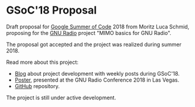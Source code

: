 # GSoC'18 Proposal
Draft proposal for [Google Summer of Code](https://summerofcode.withgoogle.com/) 2018 from Moritz Luca Schmid, proposing for the [GNU Radio](https://www.gnuradio.org/) project "MIMO basics for GNU Radio".

The proposal got accepted and the project was realized during summer 2018.

Read more about this project:
* [Blog](https://mimognuradio.wordpress.com/) about project development with weekly posts during GSoC'18.
* [Poster](https://github.com/MoritzLucaSchmid/GRCon18-MIMO_poster/blob/master/Poster_GRCon18_MIMO.pdf), presented at the GNU Radio Conference 2018 in Las Vegas.
* [GitHub](https://github.com/kit-cel/gnuradio) repository.

The project is still under active development.
